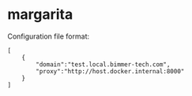 # margarita

Configuration file format:
```
[
    {
        "domain":"test.local.bimmer-tech.com",
        "proxy":"http://host.docker.internal:8000"
    }
]
```